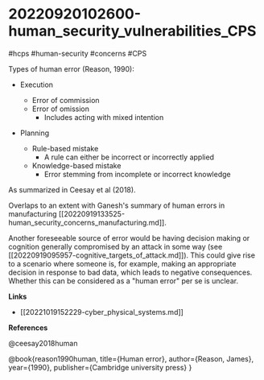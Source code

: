 # 20220920102600-human_security_vulnerabilities_CPS

#hcps #human-security #concerns #CPS

Types of human error (Reason, 1990):

* Execution
    * Error of commission
    * Error of omission
        * Includes acting with mixed intention

* Planning
    * Rule-based mistake
        * A rule can either be incorrect or incorrectly applied
    * Knowledge-based mistake
        * Error stemming from incomplete or incorrect knowledge

As summarized in Ceesay et al (2018).

Overlaps to an extent with Ganesh's summary of human errors in manufacturing
[[20220919133525-human_security_concerns_manufacturing.md]].

Another foreseeable source of error would be having decision making or
cognition generally compromised by an attack in some way (see
[[20220919095957-cognitive_targets_of_attack.md]]). This could give rise to a
scenario where someone is, for example, making an appropriate decision in
response to bad data, which leads to negative consequences. Whether this can be
considered as a "human error" per se is unclear.

**Links**

* [[20221019152229-cyber_physical_systems.md]]

**References**

@ceesay2018human

@book{reason1990human,
  title={Human error},
  author={Reason, James},
  year={1990},
  publisher={Cambridge university press}
}

